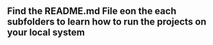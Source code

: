 ## Find the README.md File eon the each subfolders to learn how to run the projects on your local system
